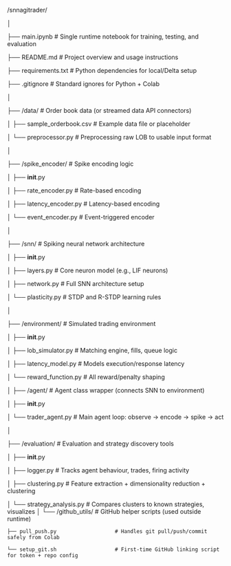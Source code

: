 /snnagitrader/

│

├── main.ipynb                         # Single runtime notebook for training, testing, and evaluation

├── README.md                          # Project overview and usage instructions

├── requirements.txt                   # Python dependencies for local/Delta setup

├── .gitignore                         # Standard ignores for Python + Colab

│

├── /data/                             # Order book data (or streamed data API connectors)

│   ├── sample_orderbook.csv           # Example data file or placeholder

│   └── preprocessor.py                # Preprocessing raw LOB to usable input format

│

├── /spike_encoder/                    # Spike encoding logic

│   ├── __init__.py

│   ├── rate_encoder.py                # Rate-based encoding

│   ├── latency_encoder.py             # Latency-based encoding

│   └── event_encoder.py               # Event-triggered encoder

│

├── /snn/                              # Spiking neural network architecture

│   ├── __init__.py

│   ├── layers.py                      # Core neuron model (e.g., LIF neurons)

│   ├── network.py                     # Full SNN architecture setup

│   └── plasticity.py                  # STDP and R-STDP learning rules

│

├── /environment/                      # Simulated trading environment

│   ├── __init__.py

│   ├── lob_simulator.py               # Matching engine, fills, queue logic

│   ├── latency_model.py               # Models execution/response latency

│   └── reward_function.py             # All reward/penalty shaping

│
├── /agent/                            # Agent class wrapper (connects SNN to environment)

│   ├── __init__.py

│   └── trader_agent.py                # Main agent loop: observe → encode → spike → act

│

├── /evaluation/                       # Evaluation and strategy discovery tools

│   ├── __init__.py

│   ├── logger.py                      # Tracks agent behaviour, trades, firing activity

│   ├── clustering.py                  # Feature extraction + dimensionality reduction + clustering

│   └── strategy_analysis.py           # Compares clusters to known strategies, visualizes
│
└── /github_utils/                     # GitHub helper scripts (used outside runtime)

    ├── pull_push.py                   # Handles git pull/push/commit safely from Colab
    
    └── setup_git.sh                   # First-time GitHub linking script for token + repo config

